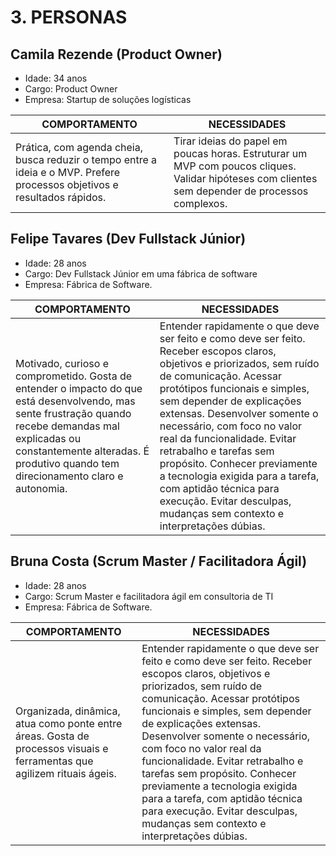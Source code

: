 # 3. PERSONAS

## **Camila Rezende (Product Owner)**
- Idade: 34 anos
- Cargo: Product Owner
- Empresa: Startup de soluções logísticas

| **COMPORTAMENTO** | **NECESSIDADES** |
|--------------------------|--------------------------|
|Prática, com agenda cheia, busca reduzir o tempo entre a ideia e o MVP. Prefere processos objetivos e resultados rápidos.|Tirar ideias do papel em poucas horas. Estruturar um MVP com poucos cliques. Validar hipóteses com clientes sem depender de processos  complexos.|

## **Felipe Tavares (Dev Fullstack Júnior)**
- Idade: 28 anos
- Cargo: Dev Fullstack Júnior em uma fábrica de software
- Empresa: Fábrica de Software. 

| **COMPORTAMENTO** | **NECESSIDADES** |
|--------------------------|--------------------------|
|Motivado, curioso e comprometido. Gosta de entender o impacto do que está desenvolvendo, mas sente frustração quando recebe demandas mal explicadas ou constantemente alteradas. É produtivo quando tem direcionamento claro e autonomia.|Entender rapidamente o que deve ser feito e como deve ser feito. Receber escopos claros, objetivos e priorizados, sem ruído de comunicação. Acessar protótipos funcionais e simples, sem depender de explicações extensas. Desenvolver somente o necessário, com foco no valor real da funcionalidade. Evitar retrabalho e tarefas sem propósito. Conhecer previamente a tecnologia exigida para a tarefa, com aptidão técnica para execução. Evitar desculpas, mudanças sem contexto e interpretações dúbias.|

## **Bruna Costa (Scrum Master / Facilitadora Ágil)**
- Idade: 28 anos
- Cargo: Scrum Master e facilitadora ágil em consultoria de TI
- Empresa: Fábrica de Software. 

| **COMPORTAMENTO** | **NECESSIDADES** |
|--------------------------|--------------------------|
|Organizada, dinâmica, atua como ponte entre áreas. Gosta de processos visuais e ferramentas que agilizem rituais ágeis.| Entender rapidamente o que deve ser feito e como deve ser feito. Receber escopos claros, objetivos e priorizados, sem ruído de comunicação. Acessar protótipos funcionais e simples, sem depender de explicações extensas. Desenvolver somente o necessário, com foco no valor real da funcionalidade. Evitar retrabalho e tarefas sem propósito. Conhecer previamente a tecnologia exigida para a tarefa, com aptidão técnica para execução. Evitar desculpas, mudanças sem contexto e interpretações dúbias.|
